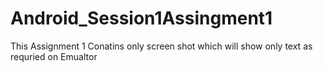 # Android_Session1Assingment1
This Assignment 1 Conatins only screen shot which will show only text as requried on Emualtor
